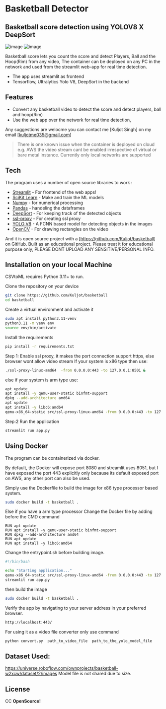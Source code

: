 # Basketball Detector
## Basketball score detection using YOLOV8 X DeepSort
![image](https://github.com/Kuljot/basketball/assets/33811204/462b2c93-c65d-4b23-ae30-0d0c4b73cc3e)
![image](https://github.com/Kuljot/basketball/assets/33811204/38c564bd-530c-4b8e-9efb-29ebf31f81f5)


Basketball score lets you count the score and detect Players, Ball and the Hoop(Rim) from any video,
The container can be deployed on any PC in the network and used from the streamlit web-app for real time detection.

- The app uses streamlit as frontend
- Tensorflow, Ultralytics Yolo V8, DeepSort in the backend

## Features

- Convert any basketball video to detect the score and detect players, ball and hoop(Rim)
- Use the web app over the network for real time detection, 

Any suggestions are welocme you can contact me 
 [Kuljot Singh] on my email [kuljotme035@gmail.com]

> There is one known issue when the
> container is deployed on cloud e.g. AWS the
> video stream cant be enabled irrespective of 
> virtual or bare metal instance. 
> Currently only local networks are supported


## Tech

The program uses a number of open source libraries to work :

- [Streamlit](https://www.google.com/url?sa=t&rct=j&q=&esrc=s&source=web&cd=&cad=rja&uact=8&ved=2ahUKEwiKzMaevJuDAxXITWwGHQCFArsQFnoECAYQAQ&url=https%3A%2F%2Fstreamlit.io%2F&usg=AOvVaw0COPYHEMKG9SPXbyFDXyMf&opi=89978449) -  For frontend of the web apps!
- [SciKit Learn](https://www.google.com/url?sa=t&rct=j&q=&esrc=s&source=web&cd=&cad=rja&uact=8&ved=2ahUKEwjY5N2RvJuDAxWybmwGHa7uAksQFnoECAcQAQ&url=https%3A%2F%2Fscikit-learn.org%2F&usg=AOvVaw3pidYsGhglQXGDh_4GMetL&opi=89978449) - Make and train the ML models
- [Numpy](https://www.google.com/url?sa=t&rct=j&q=&esrc=s&source=web&cd=&cad=rja&uact=8&ved=2ahUKEwjw6p75u5uDAxXRTWwGHch4AbQQFnoECAoQAQ&url=https%3A%2F%2Fnumpy.org%2F&usg=AOvVaw3L2i9HVc9ZeynETpNrPxO-&opi=89978449) - for numerical processing
- [Pandas](https://www.google.com/url?sa=t&rct=j&q=&esrc=s&source=web&cd=&cad=rja&uact=8&ved=2ahUKEwiVzuHpu5uDAxU5TWwGHRszBdkQFnoECAUQAQ&url=https%3A%2F%2Fpandas.pydata.org%2F&usg=AOvVaw3cD5ulu4AnZcNusojIyttY&opi=89978449) - handeling the dataframes
- [DeepSort](https://github.com/nwojke/deep_sort) - For keeping track of the detected objects
- [ssl-proxy](https://github.com/suyashkumar/ssl-proxy) - For creating ssl proxy
- [YOLO V8](https://github.com/ultralytics/ultralytics) - A FCNN based model for detecting objects in the images
- [OpenCV](https://opencv.org/) - For drawing rectangles on the video


And it is open source project with a [https://github.com/Kuljot/basketball] on GitHub. Built as an educational project. Please treat it for educational purpose only, PLEASE DONT UPLOAD ANY SENSITIVE/PERSONAL INFO.

## Installation on your local Machine

CSVtoML requires Python 3.11+ to run.

Clone the repository on your device
```sh
git clone https://github.com/Kuljot/basketball
cd basketball
```
Create a virtual environment and activate it
```sh
sudo apt install python3.11-venv
python3.11 -m venv env
source env/bin/activate
```

Install the requirements
```sh
pip install -r requirements.txt
```
Step 1:
Enable ssl proxy, it makes the port connection support https, else browser wont allow video stream 
If your system is x86 type then use:
```sh
./ssl-proxy-linux-amd64  -from 0.0.0.0:443 -to 127.0.0.1:8501 &
```
else if your system is arm type use:
```sh
apt update
apt install -y qemu-user-static binfmt-support 
dpkg --add-architecture amd64 
apt update 
apt install -y libc6:amd64 
qemu-x86_64-static src/ssl-proxy-linux-amd64 -from 0.0.0.0:443 -to 127.0.0.1:8501 &
```

Step:2 
Run the application
```sh
streamlit run app.py
```

## Using Docker

The program can be containerized via docker.

By default, the Docker will expose port 8080 and streamlit uses 8051, 
but I have exposed the port 443 explicitly only because its default 
exposed port on AWS, any other port can also be used. 

Simply use the Dockerfile to build the image for x86 type processor based system.

```sh
sudo docker build -t basketball .
```
Else if you have a arm type processor
Change the Docker file by adding before the CMD command 

```
RUN apt update
RUN apt install -y qemu-user-static binfmt-support 
RUN dpkg --add-architecture amd64 
RUN apt update 
RUN apt install -y libc6:amd64 
```

Change the entrypoint.sh before building image.

```sh
#!/bin/bash

echo "Starting application..."
qemu-x86_64-static src/ssl-proxy-linux-amd64 -from 0.0.0.0:443 -to 127.0.0.1:8501 &
streamlit run app.py
```

then build the image
```sh
sudo docker build -t basketball .
```

Verify the app by navigating to your server address in
your preferred browser.

```sh
http://localhost:443/
```

For using it as a video file converter only use command
```sh
python convert.py  path_to_video_file  path_to_the_yolo_model_file
```

## Dataset Used:
https://universe.roboflow.com/ownprojects/basketball-w2xcw/dataset/2/images
Model file is not shared due to size.
## License
CC
**OpenSource!**

